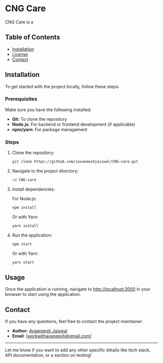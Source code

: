 # CNG Care

CNG Care is a 

## Table of Contents

- [Installation](#installation)
- [License](#license)
- [Contact](#contact)

## Installation

To get started with the project locally, follow these steps:

### Prerequisites

Make sure you have the following installed:

- **Git**: To clone the repository
- **Node.js**: For backend or frontend development (if applicable)
- **npm/yarn**: For package management

### Steps

1. Clone the repository:

   ```bash
   git clone https://github.com/iavaneeshjaiswal/CNG-care.git
   ```

2. Navigate to the project directory:

   ```bash
   cd CNG-care
   ```

3. Install dependencies:

   For Node.js:

   ```bash
   npm install
   ```

   Or with Yarn:

   ```bash
   yarn install
   ```

4. Run the application:

   ```bash
   npm start
   ```

   Or with Yarn:

   ```bash
   yarn start
   ```

## Usage

Once the application is running, navigate to [http://localhost:3000](http://localhost:3000) in your browser to start using the application.


## Contact

If you have any questions, feel free to contact the project maintainer:

- **Author**: [Avaaneesh Jaiswal](https://github.com/iavaneeshjaiswal)
- **Email**: [workwithavaneesh@gmail.com]

---

Let me know if you want to add any other specific details like tech stack, API documentation, or a section on testing!
